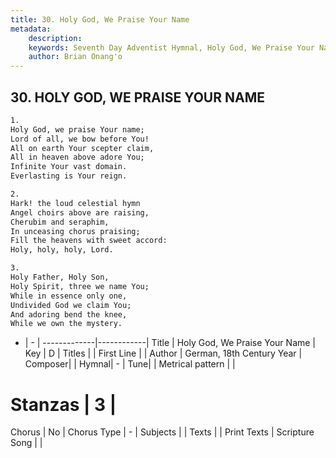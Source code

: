 ```yaml
---
title: 30. Holy God, We Praise Your Name
metadata:
    description: 
    keywords: Seventh Day Adventist Hymnal, Holy God, We Praise Your Name, , 
    author: Brian Onang'o
---
```



## 30. HOLY GOD, WE PRAISE YOUR NAME

```txt
1.
Holy God, we praise Your name;
Lord of all, we bow before You!
All on earth Your scepter claim,
All in heaven above adore You;
Infinite Your vast domain.
Everlasting is Your reign.

2.
Hark! the loud celestial hymn
Angel choirs above are raising,
Cherubim and seraphim,
In unceasing chorus praising;
Fill the heavens with sweet accord:
Holy, holy, holy, Lord.

3.
Holy Father, Holy Son,
Holy Spirit, three we name You;
While in essence only one,
Undivided God we claim You;
And adoring bend the knee,
While we own the mystery.
```

- |   -  |
-------------|------------|
Title | Holy God, We Praise Your Name |
Key | D |
Titles |  |
First Line |  |
Author | German, 18th Century
Year | 
Composer|  |
Hymnal|  - |
Tune|  |
Metrical pattern | |
# Stanzas | 3 |
Chorus | No |
Chorus Type | - |
Subjects |  |
Texts |  |
Print Texts | 
Scripture Song |  |
  
